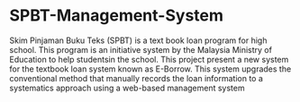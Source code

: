 # SPBT-Management-System
Skim Pinjaman Buku Teks (SPBT) is  a text book loan program for high school. This program is an initiative system by the Malaysia Ministry of Education to help studentsin the school. This project present a new system for the textbook loan system known as E-Borrow. This system upgrades the conventional method that manually records the loan information to a systematics approach using a web-based management system
